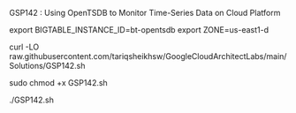 GSP142 :  Using OpenTSDB to Monitor Time-Series Data on Cloud Platform 

export BIGTABLE_INSTANCE_ID=bt-opentsdb
export ZONE=us-east1-d

curl -LO raw.githubusercontent.com/tariqsheikhsw/GoogleCloudArchitectLabs/main/Solutions/GSP142.sh

sudo chmod +x GSP142.sh

./GSP142.sh
